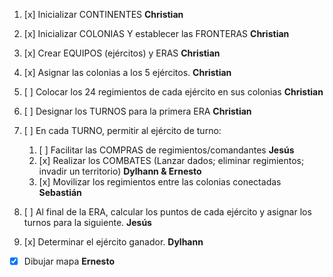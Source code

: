 1. [x] Inicializar CONTINENTES **Christian**
2. [x] Inicializar COLONIAS Y establecer las FRONTERAS **Christian**
3. [x] Crear EQUIPOS (ejércitos) y ERAS **Christian**
4. [x] Asignar las colonias a los 5 ejércitos. **Christian**
5. [ ] Colocar los 24 regimientos de cada ejército en sus colonias **Christian**
6. [ ] Designar los TURNOS para la primera ERA **Christian**
7. [ ] En cada TURNO, permitir al ejército de turno:
    1. [ ] Facilitar las COMPRAS de regimientos/comandantes **Jesús**
    2. [x] Realizar los COMBATES (Lanzar dados; eliminar regimientos;
    invadir un territorio) **Dylhann & Ernesto**
    3. [x] Movilizar los regimientos entre las colonias conectadas **Sebastián**

8. [ ] Al final de la ERA, calcular los puntos de cada ejército y asignar los turnos
para la siguiente. **Jesús**
9. [x] Determinar el ejército ganador. **Dylhann**

- [x] Dibujar mapa **Ernesto**
